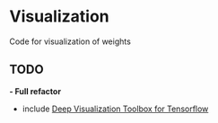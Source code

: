 # Visualization
Code for visualization of weights

## TODO
**- Full refactor**
- include [Deep Visualization Toolbox for Tensorflow](https://github.com/InFoCusp/tf_cnnvis)
